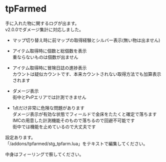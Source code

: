 # tpFarmed
手に入れた物に関するログが出ます。  
v2.0.0でダメージ集計に対応しました。  


- マップ切り替え時に前マップの取得経験とシルバー表示(無い物は出ません)
- アイテム取得時に個数と総個数を表示  
  重ならないものは個数が出ません
- アイテム取得時に冒険日誌の進捗表示  
  カウントは疑似カウントです、本来カウントされない取得方法でも加算表示されます
- ダメージ表示  
  街中とPvPエリアでは計測できません

- 1点だけ非常に危険な問題があります  
  ダメージ表示が有効な状態でフィールドで金床をたたくと確定で落ちます  
  IMCの用意した計測機能そのもので落ちるので回避不可能です  
  街中では機能を止めているので大丈夫です


設定あります。  
「/addons/tpfarmed/stg_tpfarm.lua」をテキストで編集してください。

中身はフィーリングで察してください。